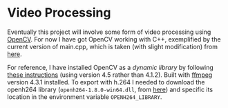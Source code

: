 # Video Processing
Eventually this project will involve some form of video processing using [OpenCV](https://opencv.org/). For now I have got OpenCV working with C++, exemplified by the current version of main.cpp, which is taken (with slight modification) from [here](https://github.com/divy-works/opencv_cpp_windows_setup).

For reference, I have installed OpenCV as a *dynamic library* by following [these instructions](https://medium.com/@divyendu.narayan/opencv-c-setup-for-microsoft-visual-studio-2019-and-visual-studio-code-in-windows-64-bit-911b1c733b3e) (using version 4.5 rather than 4.1.2). Built with [ffmpeg](https://ffmpeg.org/) version 4.3.1 installed. To export with h.264 I needed to download the openh264 library (`openh264-1.8.0-win64.dll`, from [here](https://github.com/cisco/openh264/releases)) and specific its location in the environment variable `OPENH264_LIBRARY`.